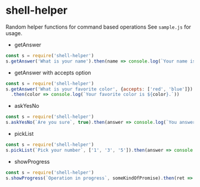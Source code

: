 # shell-helper

Random helper functions for command based operations
See `sample.js` for usage.

* getAnswer

```js
const s = require('shell-helper')
s.getAnswer('What is your name').then(name => console.log(`Your name is ${name}.`))
```

* getAnswer with accepts option

```js
const s = require('shell-helper')
s.getAnswer('What is your favorite color', {accepts: ['red', 'blue']})
  .then(color => console.log(`Your favorite color is ${color}.`))
```

* askYesNo

```js
const s = require('shell-helper')
s.askYesNo(`Are you sure`, true).then(answer => console.log(`You answered : ${answer}`))
```

* pickList

```js
const s = require('shell-helper')
s.pickList(`Pick your number`, ['1', '3', '5']).then(answer => console.log(`Your chosen index : ${answer}`));
```

* showProgress

```js
const s = require('shell-helper')
s.showProgress(`Operation in progress`, someKindOfPromise).then(ret => console.log(`Returned value : ${ret}`));
```
